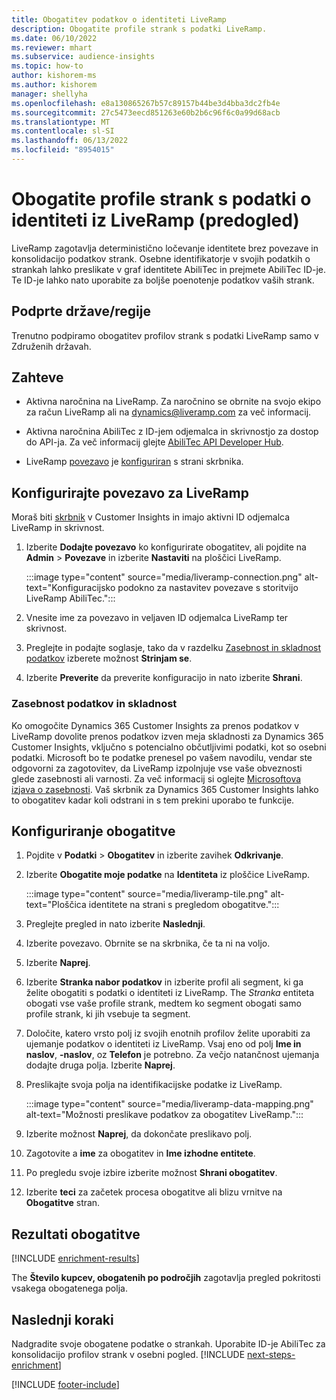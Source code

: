 ```yaml
---
title: Obogatitev podatkov o identiteti LiveRamp
description: Obogatite profile strank s podatki LiveRamp.
ms.date: 06/10/2022
ms.reviewer: mhart
ms.subservice: audience-insights
ms.topic: how-to
author: kishorem-ms
ms.author: kishorem
manager: shellyha
ms.openlocfilehash: e8a130865267b57c89157b44be3d4bba3dc2fb4e
ms.sourcegitcommit: 27c5473eecd851263e60b2b6c96f6c0a99d68acb
ms.translationtype: MT
ms.contentlocale: sl-SI
ms.lasthandoff: 06/13/2022
ms.locfileid: "8954015"
---
```

# <a name="enrich-customer-profiles-with-identity-data-from-liveramp-preview"></a>Obogatite profile strank s podatki o identiteti iz LiveRamp (predogled)

LiveRamp zagotavlja deterministično ločevanje identitete brez povezave in konsolidacijo podatkov strank. Osebne identifikatorje v svojih podatkih o strankah lahko preslikate v graf identitete AbiliTec in prejmete AbiliTec ID-je. Te ID-je lahko nato uporabite za boljše poenotenje podatkov vaših strank.

## <a name="supported-countriesregions"></a>Podprte države/regije

Trenutno podpiramo obogatitev profilov strank s podatki LiveRamp samo v Združenih državah.

## <a name="prerequisites"></a>Zahteve

- Aktivna naročnina na LiveRamp. Za naročnino se obrnite na svojo ekipo za račun LiveRamp ali na [dynamics@liveramp.com](mailto:dynamics@liveramp.com) za več informacij.

- Aktivna naročnina AbiliTec z ID-jem odjemalca in skrivnostjo za dostop do API-ja. Za več informacij glejte [AbiliTec API Developer Hub](https://developers.liveramp.com/abilitec-api/).

- LiveRamp [povezavo](connections.md) je [konfiguriran](#configure-the-connection-for-liveramp) s strani skrbnika.

## <a name="configure-the-connection-for-liveramp"></a>Konfigurirajte povezavo za LiveRamp

Moraš biti [skrbnik](permissions.md#admin) v Customer Insights in imajo aktivni ID odjemalca LiveRamp in skrivnost.

1. Izberite **Dodajte povezavo** ko konfigurirate obogatitev, ali pojdite na **Admin** > **Povezave** in izberite **Nastaviti** na ploščici LiveRamp.

   :::image type="content" source="media/liveramp-connection.png" alt-text="Konfiguracijsko podokno za nastavitev povezave s storitvijo LiveRamp AbiliTec.":::

1. Vnesite ime za povezavo in veljaven ID odjemalca LiveRamp ter skrivnost.

1. Preglejte in podajte soglasje, tako da v razdelku [Zasebnost in skladnost podatkov](#data-privacy-and-compliance) izberete možnost **Strinjam se**.

1. Izberite **Preverite** da preverite konfiguracijo in nato izberite **Shrani**.

### <a name="data-privacy-and-compliance"></a>Zasebnost podatkov in skladnost

Ko omogočite Dynamics 365 Customer Insights za prenos podatkov v LiveRamp dovolite prenos podatkov izven meja skladnosti za Dynamics 365 Customer Insights, vključno s potencialno občutljivimi podatki, kot so osebni podatki. Microsoft bo te podatke prenesel po vašem navodilu, vendar ste odgovorni za zagotovitev, da LiveRamp izpolnjuje vse vaše obveznosti glede zasebnosti ali varnosti. Za več informacij si oglejte [Microsoftova izjava o zasebnosti](https://go.microsoft.com/fwlink/?linkid=396732). Vaš skrbnik za Dynamics 365 Customer Insights lahko to obogatitev kadar koli odstrani in s tem prekini uporabo te funkcije.

## <a name="configure-the-enrichment"></a>Konfiguriranje obogatitve

1. Pojdite v **Podatki** > **Obogatitev** in izberite zavihek **Odkrivanje**.

1. Izberite **Obogatite moje podatke** na **Identiteta** iz ploščice LiveRamp.

   :::image type="content" source="media/liveramp-tile.png" alt-text="Ploščica identitete na strani s pregledom obogatitve.":::

1. Preglejte pregled in nato izberite **Naslednji**.

1. Izberite povezavo. Obrnite se na skrbnika, če ta ni na voljo.

1. Izberite **Naprej**.

1. Izberite **Stranka nabor podatkov** in izberite profil ali segment, ki ga želite obogatiti s podatki o identiteti iz LiveRamp. The *Stranka* entiteta obogati vse vaše profile strank, medtem ko segment obogati samo profile strank, ki jih vsebuje ta segment.

1. Določite, katero vrsto polj iz svojih enotnih profilov želite uporabiti za ujemanje podatkov o identiteti iz LiveRamp. Vsaj eno od polj **Ime in naslov**, **-naslov**, oz **Telefon** je potrebno. Za večjo natančnost ujemanja dodajte druga polja. Izberite **Naprej**.

1. Preslikajte svoja polja na identifikacijske podatke iz LiveRamp.

   :::image type="content" source="media/liveramp-data-mapping.png" alt-text="Možnosti preslikave podatkov za obogatitev LiveRamp.":::

1. Izberite možnost **Naprej**, da dokončate preslikavo polj.

1. Zagotovite a **ime** za obogatitev in **Ime izhodne entitete**.

1. Po pregledu svoje izbire izberite možnost **Shrani obogatitev**.

1. Izberite **teci** za začetek procesa obogatitve ali blizu vrnitve na **Obogatitve** stran.

## <a name="enrichment-results"></a>Rezultati obogatitve

[!INCLUDE [enrichment-results](includes/enrichment-results.md)]

The **Število kupcev, obogatenih po področjih** zagotavlja pregled pokritosti vsakega obogatenega polja.

## <a name="next-steps"></a>Naslednji koraki

Nadgradite svoje obogatene podatke o strankah. Uporabite ID-je AbiliTec za konsolidacijo profilov strank v osebni pogled.
[!INCLUDE [next-steps-enrichment](includes/next-steps-enrichment.md)]

[!INCLUDE [footer-include](includes/footer-banner.md)]
